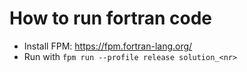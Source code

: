 # How to run fortran code
- Install FPM: https://fpm.fortran-lang.org/
- Run with `fpm run --profile release solution_<nr>`